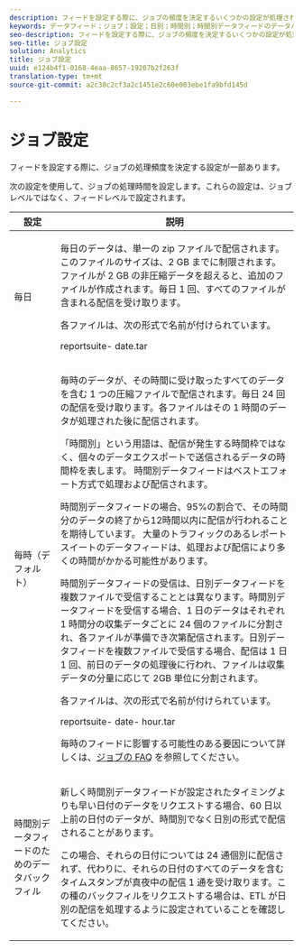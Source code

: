 ```yaml
---
description: フィードを設定する際に、ジョブの頻度を決定するいくつかの設定が処理されます。
keywords: データフィード；ジョブ；設定；日別；時間別；時間別データフィードのデータバックフィル；バックフィル
seo-description: フィードを設定する際に、ジョブの頻度を決定するいくつかの設定が処理されます。
seo-title: ジョブ設定
solution: Analytics
title: ジョブ設定
uuid: e124b4f1-0168-4eaa-8657-19207b2f263f
translation-type: tm+mt
source-git-commit: a2c38c2cf3a2c1451e2c60e003ebe1fa9bfd145d

---
```



# ジョブ設定

フィードを設定する際に、ジョブの処理頻度を決定する設定が一部あります。

次の設定を使用して、ジョブの処理時間を設定します。これらの設定は、ジョブレベルではなく、フィードレベルで設定されます。

<table id="table_2070F73212F245E98DADC6B5DFDB1C72"> 
 <thead> 
  <tr> 
   <th colname="col1" class="entry"> 設定 </th> 
   <th colname="col2" class="entry"> 説明 </th> 
  </tr> 
 </thead>
 <tbody> 
  <tr> 
   <td colname="col1"> 毎日 </td> 
   <td colname="col2"> <p>毎日のデータは、単一の zip ファイルで配信されます。このファイルのサイズは、2 GB までに制限されます。ファイルが 2 GB の非圧縮データを超えると、追加のファイルが作成されます。毎日 1 回、すべてのファイルが含まれる配信を受け取ります。 </p> <p>各ファイルは、次の形式で名前が付けられています。 </p> <p> <span class="filepath"> <span class="varname"> reportsuite</span>-<span class="varname"> date</span>.tar</span> </p> </td> 
  </tr> 
  <tr> 
   <td colname="col1"> 毎時（デフォルト） </td> 
   <td colname="col2"> <p>毎時のデータが、その時間に受け取ったすべてのデータを含む 1 つの圧縮ファイルで配信されます。毎日 24 回の配信を受け取ります。各ファイルはその 1 時間のデータが処理された後に配信されます。 </p> <p>「時間別」という用語は、配信が発生する時間枠ではなく、個々のデータエクスポートで送信されるデータの時間枠を表します。 時間別データフィードはベストエフォート方式で処理および配信されます。 </p> <p>時間別データフィードの場合、95%の割合で、その時間分のデータの終了から12時間以内に配信が行われることを期待しています。 大量のトラフィックのあるレポートスイートのデータフィードは、処理および配信により多くの時間がかかる可能性があります。 </p> <p>時間別データフィードの受信は、日別データフィードを複数ファイルで受信することとは異なります。時間別データフィードを受信する場合、1 日のデータはそれぞれ 1 時間分の収集データごとに 24 個のファイルに分割され、各ファイルが準備でき次第配信されます。日別データフィードを複数ファイルで受信する場合、配信は 1 日 1 回、前日のデータの処理後に行われ、ファイルは収集データの分量に応じて 2GB 単位に分割されます。 </p> <p>各ファイルは、次の形式で名前が付けられています。 </p> <p> <span class="filepath"> <span class="varname"> reportsuite</span>-<span class="varname"> date</span>-<span class="varname"> hour</span>.tar</span> </p> <p>毎時のフィードに影響する可能性のある要因について詳しくは、<a href="../../../export/analytics-data-feed/c-df-contents/jobs-faq.md#concept_7C67A012CCF64B0C8DA33E5A6CF7FD9E" format="dita" scope="local">ジョブの FAQ</a> を参照してください。 </p> </td> 
  </tr> 
  <tr> 
   <td colname="col1"> 時間別データフィードのためのデータバックフィル </td> 
   <td colname="col2"> <p>新しく時間別データフィードが設定されたタイミングよりも早い日付のデータをリクエストする場合、60 日以上前の日付のデータが、時間別でなく日別の形式で配信されることがあります。 </p> <p>この場合、それらの日付については 24 通個別に配信されず、代わりに、それらの日付のすべてのデータを含むタイムスタンプが真夜中の配信 1 通を受け取ります。この種のバックフィルをリクエストする場合は、ETL が日別の配信を処理するように設定されていることを確認してください。 </p> </td> 
  </tr> 
 </tbody> 
</table>

